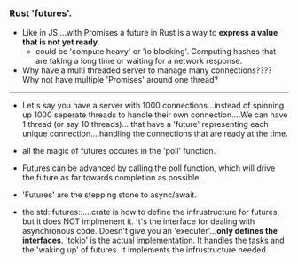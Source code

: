 ### Rust 'futures'.

- Like in JS ...with Promises a future in Rust is a way to **express a value that is not yet ready**.
  - could be 'compute heavy' or 'io blocking'. Computing hashes that are taking a long time or waiting for a network response.
- Why have a multi threaded server to manage many connections???? Why not have multiple 'Promises' around one thread?

---

- Let's say you have a server with 1000 connections...instead of spinning up 1000 seperate threads to handle their own connection....We can have 1 thread (or say 10 threads)... that have a 'future' representing each unique connection....handling the connections that are ready at the time.

- all the magic of futures occures in the 'poll' function.
- Futures can be advanced by calling the poll function, which will drive the future as far towards completion as possible.
- 'Futures' are the stepping stone to async/await.
- the std::futures::....crate is how to define the infrustructure for futures, but it does NOT implmenent it. It's the interface for dealing with asynchronous code. Doesn't give you an 'executer'...**only defines the interfaces**.
  'tokio' is the actual implementation. It handles the tasks and the 'waking up' of futures. It implements the infrustructure needed.
